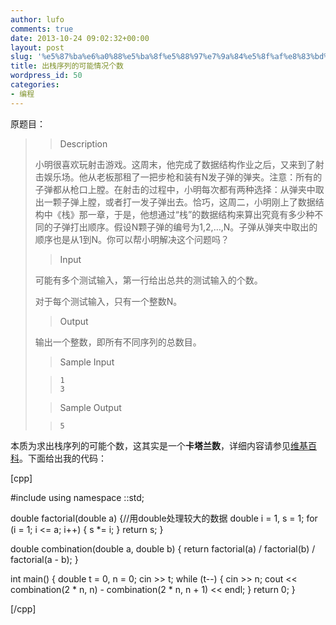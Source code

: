 ```yaml
---
author: lufo
comments: true
date: 2013-10-24 09:02:32+00:00
layout: post
slug: '%e5%87%ba%e6%a0%88%e5%ba%8f%e5%88%97%e7%9a%84%e5%8f%af%e8%83%bd%e6%83%85%e5%86%b5%e4%b8%aa%e6%95%b0'
title: 出栈序列的可能情况个数
wordpress_id: 50
categories:
- 编程
---
```


原题目：


<blockquote>

> 
> Description
> 
> 

> 
> 

小明很喜欢玩射击游戏。这周末，他完成了数据结构作业之后，又来到了射击娱乐场。他从老板那租了一把步枪和装有N发子弹的弹夹。注意：所有的子弹都从枪口上膛。在射击的过程中，小明每次都有两种选择：从弹夹中取出一颗子弹上膛，或者打一发子弹出去。恰巧，这周二，小明刚上了数据结构中《栈》那一章，于是，他想通过“栈”的数据结构来算出究竟有多少种不同的子弹打出顺序。假设N颗子弹的编号为1,2,…,N。子弹从弹夹中取出的顺序也是从1到N。你可以帮小明解决这个问题吗？


> 
> 

> 
> Input
> 
> 

> 
> 

可能有多个测试输入，第一行给出总共的测试输入的个数。

对于每个测试输入，只有一个整数N。


> 
> 

> 
> Output
> 
> 

> 
> 

输出一个整数，即所有不同序列的总数目。


> 
> 

> 
> Sample Input
> 
> 

> 
> 

>     
>     1
>     3
> 
> 

> 
> 

> 
> Sample Output
> 
> 

> 
> 

>     
>     5
> 
> 

> 
> </blockquote>


本质为求出栈序列的可能个数，这其实是一个**卡塔兰数**，详细内容请参见[维基百科](http://zh.wikipedia.org/wiki/%E5%8D%A1%E5%A1%94%E5%85%B0%E6%95%B0)。下面给出我的代码：

[cpp]

#include<iostream>
using namespace ::std;

double factorial(double a) {//用double处理较大的数据
double i = 1, s = 1;
for (i = 1; i <= a; i++) {
s *= i;
}
return s;
}

double combination(double a, double b) {
return factorial(a) / factorial(b) / factorial(a - b);
}

int main() {
double t = 0, n = 0;
cin >> t;
while (t--) {
cin >> n;
cout << combination(2 * n, n) - combination(2 * n, n + 1) << endl;
}
return 0;
}

[/cpp]
